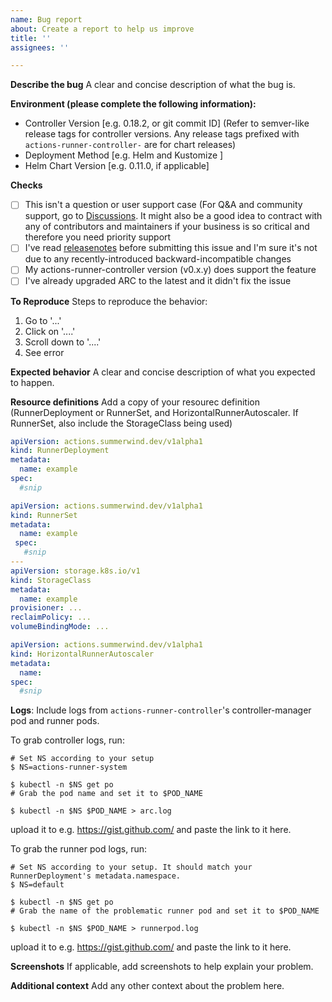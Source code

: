 ```yaml
---
name: Bug report
about: Create a report to help us improve
title: ''
assignees: ''

---
```


**Describe the bug**
A clear and concise description of what the bug is.

**Environment (please complete the following information):**
 - Controller Version [e.g. 0.18.2, or git commit ID] (Refer to semver-like release tags for controller versions. Any release tags prefixed with `actions-runner-controller-` are for chart releases)
 - Deployment Method [e.g. Helm and Kustomize ]
 - Helm Chart Version [e.g. 0.11.0, if applicable]

**Checks**

- [ ] This isn't a question or user support case (For Q&A and community support, go to [Discussions](https://github.com/actions-runner-controller/actions-runner-controller/discussions). It might also be a good idea to contract with any of contributors and maintainers if your business is so critical and therefore you need priority support
- [ ] I've read [releasenotes](https://github.com/actions-runner-controller/actions-runner-controller/tree/master/docs/releasenotes) before submitting this issue and I'm sure it's not due to any recently-introduced backward-incompatible changes
- [ ] My actions-runner-controller version (v0.x.y) does support the feature
- [ ] I've already upgraded ARC to the latest and it didn't fix the issue

**To Reproduce**
Steps to reproduce the behavior:
1. Go to '...'
2. Click on '....'
3. Scroll down to '....'
4. See error

**Expected behavior**
A clear and concise description of what you expected to happen.

**Resource definitions**
Add a copy of your resourec definition (RunnerDeployment or RunnerSet, and HorizontalRunnerAutoscaler. If RunnerSet, also include the StorageClass being used)

```yaml
apiVersion: actions.summerwind.dev/v1alpha1
kind: RunnerDeployment
metadata:
  name: example
spec:
  #snip
```

```yaml
apiVersion: actions.summerwind.dev/v1alpha1
kind: RunnerSet
metadata:
  name: example
 spec:
   #snip
---
apiVersion: storage.k8s.io/v1
kind: StorageClass
metadata:
  name: example
provisioner: ...
reclaimPolicy: ...
volumeBindingMode: ...
```

```yaml
apiVersion: actions.summerwind.dev/v1alpha1
kind: HorizontalRunnerAutoscaler
metadata:
  name:
spec:
  #snip
```

**Logs**:
Include logs from `actions-runner-controller`'s controller-manager pod and runner pods.

To grab controller logs, run:

```console
# Set NS according to your setup
$ NS=actions-runner-system

$ kubectl -n $NS get po
# Grab the pod name and set it to $POD_NAME

$ kubectl -n $NS $POD_NAME > arc.log
```

upload it to e.g. https://gist.github.com/ and paste the link to it here.

To grab the runner pod logs, run:

```console
# Set NS according to your setup. It should match your RunnerDeployment's metadata.namespace.
$ NS=default

$ kubectl -n $NS get po
# Grab the name of the problematic runner pod and set it to $POD_NAME

$ kubectl -n $NS $POD_NAME > runnerpod.log
```

upload it to e.g. https://gist.github.com/ and paste the link to it here.

**Screenshots**
If applicable, add screenshots to help explain your problem.

**Additional context**
Add any other context about the problem here.
